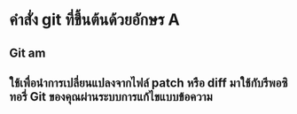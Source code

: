 # คำสั่ง git ที่ขึ้นต้นด้วยอักษร A
## Git am 
## ใช้เพื่อนำการเปลี่ยนแปลงจากไฟล์ patch หรือ diff มาใช้กับรีพอซิทอรี่ Git ของคุณผ่านระบบการแก้ไขแบบข้อความ
